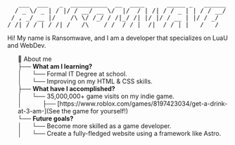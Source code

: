 <pre>
   ___  ___   _  __________  __  ____      _____ _   ______
  / _ \/ _ | / |/ / __/ __ \/  |/  / | /| / / _ | | / / __/
 / , _/ __ |/    /\ \/ /_/ / /|_/ /| |/ |/ / __ | |/ / _/  
/_/|_/_/ |_/_/|_/___/\____/_/  /_/ |__/|__/_/ |_|___/___/  
</pre>

Hi!
My name is Ransomwave, and I am a developer that specializes on LuaU and WebDev.

<ul style="list-style: none;">
    <li>📂 About me</li>
    <li>├── <b>What am I learning?</b></li>
    <li>│&nbsp;&nbsp;&nbsp;&nbsp;&nbsp;&nbsp;└── Formal IT Degree at school.</li>
    <li>│&nbsp;&nbsp;&nbsp;&nbsp;&nbsp;&nbsp;└── Improving on my HTML & CSS skills.</li>
    <li>├── <b>What have I accomplished?</b></li>
    <li>│&nbsp;&nbsp;&nbsp;&nbsp;&nbsp;&nbsp;└── 35,000,000+ game visits on my indie game.</li>
    <li>│&nbsp;&nbsp;&nbsp;&nbsp;&nbsp;&nbsp;&nbsp;&nbsp;&nbsp;&nbsp;&nbsp;&nbsp;├── [https://www.roblox.com/games/8197423034/get-a-drink-at-3-am-](See the game for yourself!)</li>
    <li>└── <b>Future goals?</b></li>
    <li>│&nbsp;&nbsp;&nbsp;&nbsp;&nbsp;&nbsp;└── Become more skilled as a game developer.</li>
    <li>│&nbsp;&nbsp;&nbsp;&nbsp;&nbsp;&nbsp;└── Create a fully-fledged website using a framework like Astro.</li>
</ul>
<!--
**Ransomwave/Ransomwave** is a ✨ _special_ ✨ repository because its `README.md` (this file) appears on your GitHub profile.

Here are some ideas to get you started:

- 🔭 I’m currently working on ...
- 🌱 I’m currently learning ...
- 👯 I’m looking to collaborate on ...
- 🤔 I’m looking for help with ...
- 💬 Ask me about ...
- 📫 How to reach me: ...
- 😄 Pronouns: ...
- ⚡ Fun fact: ...
-->
